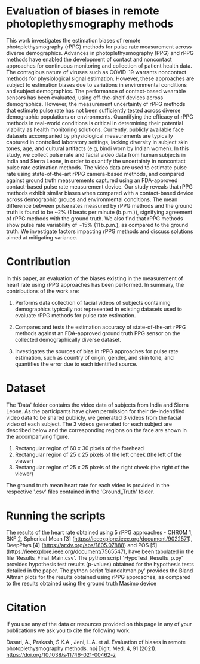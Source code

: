 # Evaluation of biases in remote photoplethysmography methods

This work investigates the estimation biases of remote photoplethysmography (rPPG) methods for pulse rate measurement across diverse demographics. Advances in photoplethysmography (PPG) and rPPG methods have enabled the development of contact and noncontact approaches for continuous monitoring and collection of patient health data. The contagious nature of viruses such as COVID-19 warrants noncontact methods for physiological signal estimation. However, these approaches are subject to estimation biases due to variations in environmental conditions and subject demographics. The performance of contact-based wearable sensors has been evaluated, using off-the-shelf devices across demographics. However, the measurement uncertainty of rPPG methods that estimate pulse rate has not been sufficiently tested across diverse demographic populations or environments. Quantifying the efficacy of rPPG methods in real-world conditions is critical in determining their potential viability as health monitoring solutions. Currently, publicly available face datasets accompanied by physiological measurements are typically captured in controlled laboratory settings, lacking diversity in subject skin tones, age, and cultural artifacts (e.g, bindi worn by Indian women). In this study, we collect pulse rate and facial video data from human subjects in India and Sierra Leone, in order to quantify the uncertainty in noncontact pulse rate estimation methods. The video data are used to estimate pulse rate using state-of-the-art rPPG camera-based methods, and compared against ground truth measurements captured using an FDA-approved contact-based pulse rate measurement device. Our study reveals that rPPG methods exhibit similar biases when compared with a contact-based device across demographic groups and environmental conditions. The mean difference between pulse rates measured by rPPG methods and the ground truth is found to be ~2% (1 beats per minute (b.p.m.)), signifying agreement of rPPG methods with the ground truth. We also find that rPPG methods show pulse rate variability of ~15% (11 b.p.m.), as compared to the ground truth. We investigate factors impacting rPPG methods and discuss solutions aimed at mitigating variance.

# Contribution

In this paper, an evaluation of the biases existing in the measurement of heart rate using rPPG approaches has been performed. In summary, the contributions of the work are:

1) Performs data collection of facial videos of subjects containing demographics typically not represented in existing datasets used to evaluate rPPG methods for pulse rate estimation.

2) Compares and tests the estimation accuracy of state-of-the-art rPPG methods against an FDA-approved ground truth PPG sensor on the collected demographically diverse dataset.

3) Investigates the sources of bias in rPPG approaches for pulse rate estimation, such as country of origin, gender, and skin tone, and quantifies the error due to each identified source.

# Dataset

The 'Data' folder contains the video data of subjects from India and Sierra Leone. As the participants have given permission for their de-indentified video data to be shared publicly, we generated 3 videos from the facial video of each subject. The 3 videos generated for each subject are described below and the corresponding regions on the face are shown in the accompanying figure.

1) Rectangular region of 60 x 30 pixels of the forehead 
2) Rectangular region of 25 x 25 pixels of the left cheek (the left of the viewer)
3) Rectangular region of 25 x 25 pixels of the right cheek (the right of the viewer)

The ground truth mean heart rate for each video is provided in the respective '.csv' files contained in the 'Ground_Truth' folder. 

# Running the scripts

The results of the heart rate obtained using 5 rPPG approaches - CHROM [1](https://iopscience.iop.org/article/10.1088/0967-3334/35/9/1913), BKF [2](https://www.osapublishing.org/boe/fulltext.cfm?uri=boe-9-2-873&id=381227), Spherical Mean [3] (https://ieeexplore.ieee.org/document/9022571), DeepPhys [4] (https://arxiv.org/abs/1805.07888) and POS [5] (https://ieeexplore.ieee.org/document/7565547), have been tabulated in the file 'Results_Final_Main.csv'. 
The python script 'HypoTest_Results_p.py' provides hypothesis test results (p-values) obtained for the hypothesis tests detailed in the paper. 
The python script 'blandaltman.py' provides the Bland Altman plots for the results obtained using rPPG approaches, as compared to the results obtained using the ground truth Masimo device 

# Citation
If you use any of the data or resources provided on this page in any of your publications we ask you to cite the following work.

Dasari, A., Prakash, S.K.A., Jeni, L.A. et al. Evaluation of biases in remote photoplethysmography methods. npj Digit. Med. 4, 91 (2021). https://doi.org/10.1038/s41746-021-00462-z
